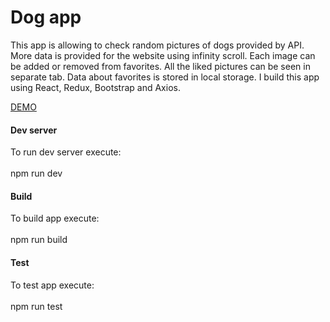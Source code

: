 # Dog app

This app is allowing to check random pictures of dogs provided by API. More data is provided for the website using infinity scroll. Each image can be added or removed from favorites. All the liked pictures can be seen in separate tab. Data about favorites is stored in local storage. I build this app using React, Redux,
Bootstrap and Axios.

<a href="http://80.211.255.131:2000/">DEMO</a>
<br>

<h4>Dev server</h4>
To run dev server execute:<br><br>
npm run dev

<br>

<h4>Build</h4>
To build app execute:<br><br>
npm run build

<br>

<h4>Test</h4>
To test app execute:<br><br>
npm run test
